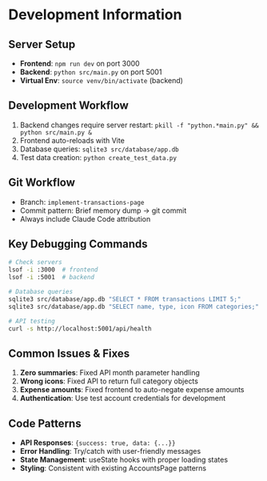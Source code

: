 # Development Information

## Server Setup
- **Frontend**: `npm run dev` on port 3000
- **Backend**: `python src/main.py` on port 5001
- **Virtual Env**: `source venv/bin/activate` (backend)

## Development Workflow
1. Backend changes require server restart: `pkill -f "python.*main.py" && python src/main.py &`
2. Frontend auto-reloads with Vite
3. Database queries: `sqlite3 src/database/app.db`
4. Test data creation: `python create_test_data.py`

## Git Workflow
- Branch: `implement-transactions-page`
- Commit pattern: Brief memory dump → git commit
- Always include Claude Code attribution

## Key Debugging Commands
```bash
# Check servers
lsof -i :3000  # frontend
lsof -i :5001  # backend

# Database queries
sqlite3 src/database/app.db "SELECT * FROM transactions LIMIT 5;"
sqlite3 src/database/app.db "SELECT name, type, icon FROM categories;"

# API testing
curl -s http://localhost:5001/api/health
```

## Common Issues & Fixes
1. **Zero summaries**: Fixed API month parameter handling
2. **Wrong icons**: Fixed API to return full category objects
3. **Expense amounts**: Fixed frontend to auto-negate expense amounts
4. **Authentication**: Use test account credentials for development

## Code Patterns
- **API Responses**: `{success: true, data: {...}}`
- **Error Handling**: Try/catch with user-friendly messages
- **State Management**: useState hooks with proper loading states
- **Styling**: Consistent with existing AccountsPage patterns